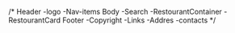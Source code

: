 /*
Header
 -logo
 -Nav-items
Body
 -Search 
 -RestourantContainer
 -RestourantCard
Footer
 -Copyright
 -Links
 -Addres
 -contacts
*/